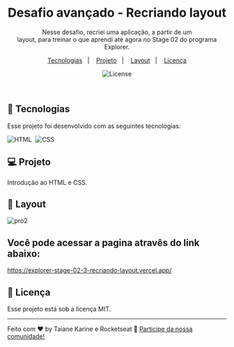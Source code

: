 <h1 align="center"> Desafio avançado - Recriando layout </h1>

<p align="center">
Nesse desafio, recriei uma aplicação, a partir de um layout, para treinar o que aprendi até agora no Stage 02 do programa Explorer.
</p>

<p align="center">
  <a href="#-tecnologias">Tecnologias</a>&nbsp;&nbsp;&nbsp;|&nbsp;&nbsp;&nbsp;
  <a href="#-projeto">Projeto</a>&nbsp;&nbsp;&nbsp;|&nbsp;&nbsp;&nbsp;
  <a href="#-layout">Layout</a>&nbsp;&nbsp;&nbsp;|&nbsp;&nbsp;&nbsp;
  <a href="#memo-licença">Licença</a>
</p>

<p align="center">
  <img alt="License" src="https://img.shields.io/static/v1?label=license&message=MIT&color=49AA26&labelColor=000000">
</p>
<br>

## 🚀 Tecnologias

Esse projeto foi desenvolvido com as seguintes tecnologias:

![HTML](https://img.shields.io/badge/-HTML-05122A?style=flat&logo=HTML5)&nbsp;
![CSS](https://img.shields.io/badge/-CSS-05122A?style=flat&logo=CSS3&logoColor=1572B6)&nbsp;

## 💻 Projeto

Introdução ao HTML e CSS.

## 🔖 Layout

![pro2](https://user-images.githubusercontent.com/94652702/200223758-f33f5235-a441-430c-857d-0fe7572310ba.png)

## Você pode acessar a pagina atravês do link abaixo:
https://explorer-stage-02-3-recriando-layout.vercel.app/

## :memo: Licença

Esse projeto está sob a licença MIT.

---

Feito com ♥ by Taiane Karine e Rocketseat :wave: [Participe da nossa comunidade!](https://discord.gg/rocketseat)
